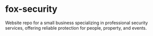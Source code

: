 # fox-security
Website repo for a small business specializing in professional security services, offering reliable protection for people, property, and events.
